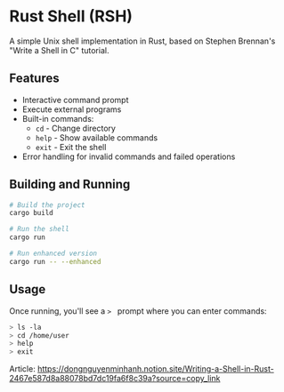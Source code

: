 # Rust Shell (RSH)

A simple Unix shell implementation in Rust, based on Stephen Brennan's "Write a Shell in C" tutorial.

## Features

- Interactive command prompt
- Execute external programs
- Built-in commands:
  - `cd` - Change directory
  - `help` - Show available commands
  - `exit` - Exit the shell
- Error handling for invalid commands and failed operations

## Building and Running

```bash
# Build the project
cargo build

# Run the shell
cargo run

# Run enhanced version
cargo run -- --enhanced
```

## Usage

Once running, you'll see a `> ` prompt where you can enter commands:

```bash
> ls -la
> cd /home/user
> help
> exit
```

Article: https://dongnguyenminhanh.notion.site/Writing-a-Shell-in-Rust-2467e587d8a88078bd7dc19fa6f8c39a?source=copy_link
